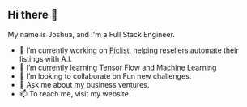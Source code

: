 ## Hi there 👋

My name is Joshua, and I'm a Full Stack Engineer.

- 🔭 I’m currently working on [Piclist](https://piclist.ai), helping resellers automate their listings with A.I.
- 🌱 I’m currently learning Tensor Flow and Machine Learning
- 👯 I’m looking to collaborate on Fun new challenges.
- 💬 Ask me about my business ventures.
- 📫 To reach me, visit my website. 
<!--
**jgx02c/jgx02c** is a ✨ _special_ ✨ repository because its `README.md` (this file) appears on your GitHub profile.

Here are some ideas to get you started:


- 🌱 I’m currently learning Machine Learning 
- 👯 I’m looking to collaborate on Fun new challenges. 
- 🤔 I’m looking for help with ...
- 💬 Ask me about 
- 📫 How to reach me: ...
- ⚡ Fun fact: I am a really good Auto Mechanic. 
-->

